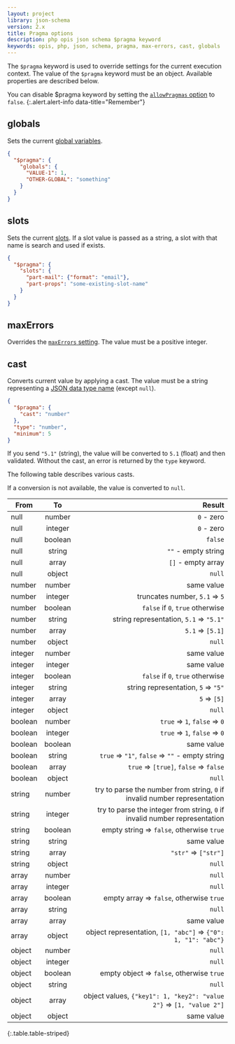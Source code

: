 ```yaml
---
layout: project
library: json-schema
version: 2.x
title: Pragma options
description: php opis json schema $pragma keyword
keywords: opis, php, json, schema, pragma, max-errors, cast, globals
---
```


The `$pragma` keyword is used to override settings for the current execution context.
The value of the `$pragma` keyword must be an object. Available properties are described below.

You can disable $pragma keyword by setting the [`allowPragmas` option](php-loader.html#parser-options) to `false`.
{:.alert.alert-info data-title="Remember"}

## globals

Sets the current [global variables](variables.html#global-variables).

```json
{
  "$pragma": {
    "globals": {
      "VALUE-1": 1,
      "OTHER-GLOBAL": "something"
    }
  }
}
```

## slots

Sets the current [slots](slots.html). 
If a slot value is passed as a string, a slot with that name is search and used if exists.

```json
{
  "$pragma": {
    "slots": {
      "part-mail": {"format": "email"},
      "part-props": "some-existing-slot-name"
    }
  }
}
```

## maxErrors

Overrides the [`maxErrors` setting](php-validator.html#max-errors). 
The value must be a positive integer.

## cast

Converts current value by applying a cast. The value must be 
a string representing a [JSON data type name](structure.html#data-types) (except `null`).

```json
{
  "$pragma": {
    "cast": "number"
  },
  "type": "number",
  "minimum": 5
}
```

If you send `"5.1"` (string), the value will be converted to `5.1` (float) and then validated. 
Without the cast, an error is returned by the `type` keyword.

The following table describes various casts.

If a conversion is not available, the value is converted to `null`.

| From   |      To      |  Result |
|----------|:-------------:|------:|
| null | number | `0` - zero |
| null | integer |   `0` - zero |
| null | boolean |   `false` |
| null | string |    `""` - empty string |
| null | array |    `[]` - empty array |
| null | object |    `null` |
| number | number |    same value |
| number | integer |    truncates number, `5.1` => `5` |
| number | boolean |    `false` if `0`, `true` otherwise |
| number | string |    string representation, `5.1` => `"5.1"` |
| number | array |    `5.1` => `[5.1]` |
| number | object |    `null` |
| integer | number |    same value |
| integer | integer |    same value |
| integer | boolean |    `false` if `0`, `true` otherwise |
| integer | string |    string representation, `5` => `"5"` |
| integer | array |     `5` => `[5]` |
| integer | object |    `null` |
| boolean | number |    `true` => `1`, `false` => `0` |
| boolean | integer |    `true` => `1`, `false` => `0` |
| boolean | boolean |    same value |
| boolean | string |    `true` => `"1"`, `false` => `""` - empty string |
| boolean | array |    `true` => `[true]`, `false` => `false` |
| boolean | object |    `null` |
| string | number |    try to parse the number from string, `0` if invalid number representation |
| string | integer |   try to parse the integer from string, `0` if invalid number representation |
| string | boolean |   empty string => `false`, otherwise `true` |
| string | string |    same value |
| string | array |    `"str"` => `["str"]` |
| string | object |    `null` |
| array | number |    `null` |
| array | integer |   `null` |
| array | boolean |   empty array => `false`, otherwise `true` |
| array | string |    `null` |
| array | array |    same value |
| array | object |  object representation, `[1, "abc"]` => `{"0": 1, "1": "abc"}` |
| object | number |    `null` |
| object | integer |   `null` |
| object | boolean |   empty object => `false`, otherwise `true` |
| object | string |    `null` |
| object | array |    object values, `{"key1": 1, "key2": "value 2"}` => `[1, "value 2"]` |
| object | object |  same value |
{:.table.table-striped}
